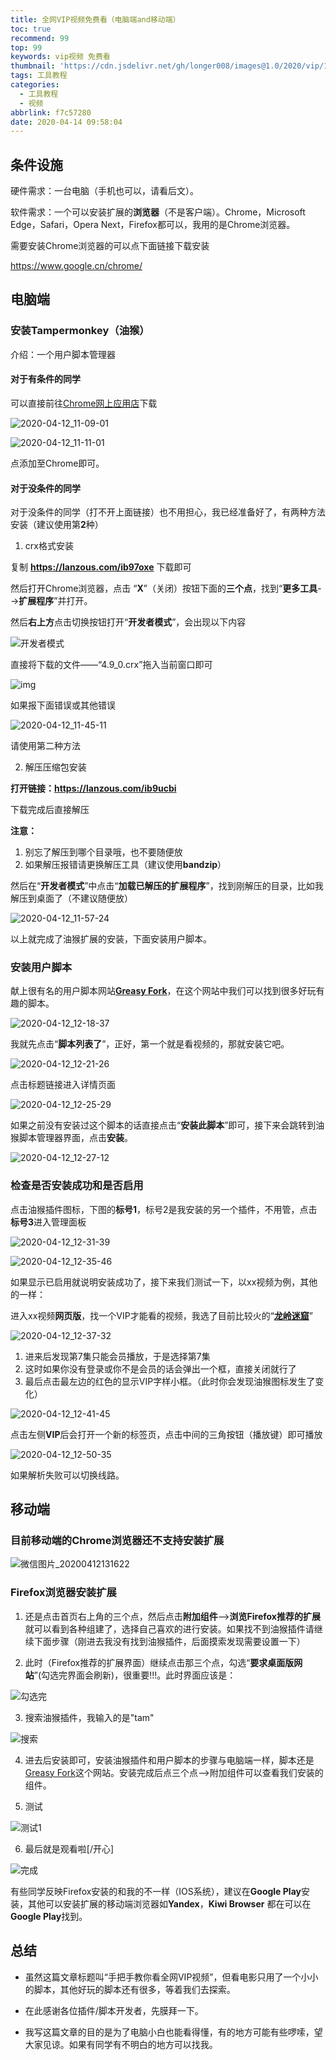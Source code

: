 ```yaml
---
title: 全网VIP视频免费看（电脑端and移动端）
toc: true
recommend: 99
top: 99
keywords: vip视频 免费看
thumbnail: 'https://cdn.jsdelivr.net/gh/longer008/images@1.0/2020/vip/1.jpg'
tags: 工具教程
categories:
  - 工具教程
  - 视频
abbrlink: f7c57280
date: 2020-04-14 09:58:04
---
```


## 条件设施

硬件需求：一台电脑（手机也可以，请看后文）。

软件需求：一个可以安装扩展的**浏览器**（不是客户端）。Chrome，Microsoft Edge，Safari，Opera Next，Firefox都可以，我用的是Chrome浏览器。

需要安装Chrome浏览器的可以点下面链接下载安装

https://www.google.cn/chrome/

<!-- more -->
## 电脑端

### 安装Tampermonkey（油猴）

介绍：一个用户脚本管理器

#### 对于有条件的同学

可以直接前往[Chrome网上应用店](https://chrome.google.com/webstore/category/extensions)下载

![2020-04-12_11-09-01](https://cdn.jsdelivr.net/gh/longer008/images@1.0/2020/vip/2020-04-12_11-09-01.png)

![2020-04-12_11-11-01](https://cdn.jsdelivr.net/gh/longer008/images@1.0/2020/vip/2020-04-12_11-11-01.png)

点添加至Chrome即可。

#### 对于没条件的同学

对于没条件的同学（打不开上面链接）也不用担心，我已经准备好了，有两种方法安装（建议使用第**2**种）

1. crx格式安装

复制 **https://lanzous.com/ib97oxe** 下载即可

然后打开Chrome浏览器，点击 “**X**”（关闭）按钮下面的**三个点**，找到“**更多工具**-->**扩展程序**”并打开。

然后**右上方**点击切换按钮打开“**开发者模式**”，会出现以下内容

![开发者模式](https://cdn.jsdelivr.net/gh/longer008/images@1.0/2020/vip/开发者模式.png)

直接将下载的文件——“4.9_0.crx”拖入当前窗口即可

![img](https://cdn.jsdelivr.net/gh/longer008/images@1.0/2020/vip/拖动.png)

如果报下面错误或其他错误

![2020-04-12_11-45-11](https://cdn.jsdelivr.net/gh/longer008/images@1.0/2020/vip/2020-04-12_11-45-11.png)

请使用第二种方法

2. 解压压缩包安装

**打开链接：https://lanzous.com/ib9ucbi**

下载完成后直接解压

**注意：**

1. 别忘了解压到哪个目录哦，也不要随便放
2. 如果解压报错请更换解压工具（建议使用**bandzip**）

然后在“**开发者模式**”中点击“**加载已解压的扩展程序**”，找到刚解压的目录，比如我解压到桌面了（不建议随便放）

![2020-04-12_11-57-24](https://cdn.jsdelivr.net/gh/longer008/images@1.0/2020/vip/2020-04-12_11-57-24.png)

以上就完成了油猴扩展的安装，下面安装用户脚本。

### 安装用户脚本

献上很有名的用户脚本网站[**Greasy Fork**](https://greasyfork.org/zh-CN)，在这个网站中我们可以找到很多好玩有趣的脚本。

![2020-04-12_12-18-37](https://cdn.jsdelivr.net/gh/longer008/images@1.0/2020/vip/2020-04-12_12-18-37.png)

我就先点击“**脚本列表了**”，正好，第一个就是看视频的，那就安装它吧。

![2020-04-12_12-21-26](https://cdn.jsdelivr.net/gh/longer008/images@1.0/2020/vip/2020-04-12_12-21-26.png)

点击标题链接进入详情页面

![2020-04-12_12-25-29](https://cdn.jsdelivr.net/gh/longer008/images@1.0/2020/vip/2020-04-12_12-25-29.png)

如果之前没有安装过这个脚本的话直接点击“**安装此脚本**”即可，接下来会跳转到油猴脚本管理器界面，点击**安装**。

![2020-04-12_12-27-12](https://cdn.jsdelivr.net/gh/longer008/images@1.0/2020/vip/2020-04-12_12-27-12.png)

### 检查是否安装成功和是否启用

点击油猴插件图标，下图的**标号1**，标号2是我安装的另一个插件，不用管，点击**标号3**进入管理面板

![2020-04-12_12-31-39](https://cdn.jsdelivr.net/gh/longer008/images@1.0/2020/vip/2020-04-12_12-31-39.png)

![2020-04-12_12-35-46](https://cdn.jsdelivr.net/gh/longer008/images@1.0/2020/vip/2020-04-12_12-35-46.png)

如果显示已启用就说明安装成功了，接下来我们测试一下，以xx视频为例，其他的一样：

进入xx视频**网页版**，找一个VIP才能看的视频，我选了目前比较火的“**[龙岭迷窟](https://v.qq.com/x/cover/mzc00200q06w7zx/r0033bk1mxp.html)**”

![2020-04-12_12-37-32](https://cdn.jsdelivr.net/gh/longer008/images@1.0/2020/vip/2020-04-12_12-37-32.png)

1. 进来后发现第7集只能会员播放，于是选择第7集
2. 这时如果你没有登录或你不是会员的话会弹出一个框，直接关闭就行了
3. 最后点击最左边的红色的显示VIP字样小框。（此时你会发现油猴图标发生了变化）

![2020-04-12_12-41-45](https://cdn.jsdelivr.net/gh/longer008/images@1.0/2020/vip/2020-04-12_12-41-45.png)

点击左侧**VIP**后会打开一个新的标签页，点击中间的三角按钮（播放键）即可播放

![2020-04-12_12-50-35](https://cdn.jsdelivr.net/gh/longer008/images@1.0/2020/vip/2020-04-12_12-50-35.png)

如果解析失败可以切换线路。

## 移动端

### 目前移动端的Chrome浏览器还不支持安装扩展

![微信图片_20200412131622](https://cdn.jsdelivr.net/gh/longer008/images@1.0/2020/vip/微信图片_20200412131622.jpg)

### Firefox浏览器安装扩展

1. 还是点击首页右上角的三个点，然后点击**附加组件**-->**浏览Firefox推荐的扩展**就可以看到各种组建了，选择自己喜欢的进行安装。如果找不到油猴插件请继续下面步骤（刚进去我没有找到油猴插件，后面摸索发现需要设置一下）

2. 此时（Firefox推荐的扩展界面）继续点击那三个点，勾选“**要求桌面版网站**”(勾选完界面会刷新)，很重要!!!。此时界面应该是：

![勾选完](https://cdn.jsdelivr.net/gh/longer008/images@1.0/2020/vip/勾选完.jpg)

3. 搜索油猴插件，我输入的是"tam"

![搜索](https://cdn.jsdelivr.net/gh/longer008/images@1.0/2020/vip/搜索.jpg)

4. 进去后安装即可，安装油猴插件和用户脚本的步骤与电脑端一样，脚本还是[Greasy Fork](https://greasyfork.org/zh-CN)这个网站。安装完成后点三个点-->附加组件可以查看我们安装的组件。

5. 测试

![测试1](https://cdn.jsdelivr.net/gh/longer008/images@1.0/2020/vip/测试1.jpg)

6. 最后就是观看啦[/开心]

![完成](https://cdn.jsdelivr.net/gh/longer008/images@1.0/2020/vip/完成.jpg)


​	有些同学反映Firefox安装的和我的不一样（IOS系统），建议在**Google Play**安装，其他可以安装扩展的移动端浏览器如**Yandex**，**Kiwi Browser** 都在可以在**Google Play**找到。

## 总结

- 虽然这篇文章标题叫“手把手教你看全网VIP视频”，但看电影只用了一个小小的脚本，其他好玩的脚本还有很多，等着我们去探索。

- 在此感谢各位插件/脚本开发者，先膜拜一下。

- 我写这篇文章的目的是为了电脑小白也能看得懂，有的地方可能有些啰嗦，望大家见谅。如果有同学有不明白的地方可以找我。